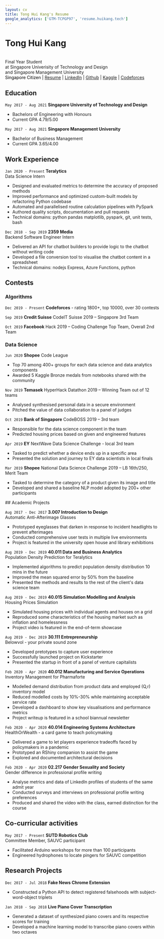 ```yaml
---
layout: cv
title: Tong Hui Kang's Resume
google_analytics: ['GTM-TCPGP97', 'resume.huikang.tech']
---
```


<meta name="viewport" content="width=device-width, initial-scale=0.1">

# Tong Hui Kang
<br>
Final Year Student <br>
at Singapore Univerisity of Technology and Design <br>
and Singapore Management University

<div id="webaddress">
<meta name="viewport" content="width=device-width, initial-scale=0.1">
<a style="color:black">Singapore Citizen | </a> 
<a href="https://tonghuikang.github.io/resume/"
target="_blank">
Resume</a> |
<a href="https://www.linkedin.com/in/huikang-tong/"
target="_blank">
LinkedIn</a> |
<a href="https://github.com/tonghuikang/"
target="_blank">
Github</a> |
<a href="https://www.kaggle.com/huikang/"
target="_blank">
Kaggle</a> |
<a href="https://codeforces.com/profile/huikang/"
target="_blank">
Codeforces</a>
</div>



## Education

`May 2017 - Aug 2021`
**Singapore University of Technology and Design**<br>
- Bachelors of Engineering with Honours
- Current GPA 4.79/5.00

`May 2017 - Aug 2021`
**Singapore Management University**<br>
- Bachelor of Business Management
- Current GPA 3.65/4.00


## Work Experience

`Jan 2020 - Present`
**Teralytics**<br>
Data Science Intern

- Designed and evaluated metrics to determine the accuracy of proposed methods
- Improved performance and optimized custom-built models by refactoring Python codebase
- Automated and parallelised routine calculation pipelines with PySpark
- Authored quality scripts, documentation and pull requests
- Technical domains: python pandas matplotlib, pyspark, git, unit tests, bash

`Dec 2018 - Sep 2019`
**2359 Media**<br>
Backend Software Engineer Intern

- Delivered an API for chatbot builders to provide logic to the chatbot without writing code
- Developed a file conversion tool to visualise the chatbot content in a spreadsheet
- Technical domains: nodejs Express, Azure Functions, python


## Contests

### Algorithms

`Dec 2019 - Present`
**Codeforces** - rating 1800+, top 10000, over 30 contests

`Sep 2019`
**Credit Suisse** CodeIT Suisse 2019 – Singapore 3rd Team 

`Oct 2019`
**Facebook** Hack 2019 – Coding Challenge Top Team, Overall 2nd Team

### Data Science

`Jun 2020`
**Shopee** Code League
- Top 70 among 400+ groups for each data science and data analytics components
- Awarded 5 Kaggle Bronze medals from notebooks shared with the community

`Nov 2019`
**Temasek** HyperHack Datathon 2019 – Winning Team out of 12 teams
- Analysed synthesised personal data in a secure environment
- Pitched the value of data collaboration to a panel of judges

`Oct 2019`
**Bank of Singapore** CodeBOSS 2019 – 3rd team
- Responsible for the data science component in the team
- Predicted housing prices based on given and engineered features

`Apr 2019`
**EY** NextWave Data Science Challenge - local 3rd team
- Tasked to predict whether a device ends up in a specific area
- Presented the solution and journey to EY data scientists in local finals

`Mar 2019`
**Shopee** National Data Science Challenge 2019 – LB 16th/250, Merit Team
- Tasked to determine the category of a product given its image and title
- Developed and shared a baseline NLP model adopted by 200+ other participants

<div style="page-break-after: always;"></div>
## Academic Projects

`Aug 2017 - Dec 2017`
**3.007 Introduction to Design**<br>
Automatic Anti-Afterimage Glasses 
- Prototyped eyeglasses that darken in response to incident headlights to prevent afterimages
- Conducted comprehensive user tests in multiple live environments
- Project is featured in the university open house and library exhibitions

`Aug 2019 - Dec 2019`
**40.011 Data and Business Analytics** <br>
Population Density Prediction for Teralytics
- Implemented algorithms to predict population density distribution 10 mins in the future
- Improved the mean squared error by 50% from the baseline
- Presented the methods and results to the rest of the client's data science team

`Aug 2019 - Dec 2019`
**40.015 Simulation Modelling and Analysis**<br>
Housing Prices Simulation

- Simulated housing prices with individual agents and houses on a grid
- Reproduced some characteristics of the housing market such as inflation and homelessness
- Project video is featured in the end-of-term showcase

`Aug 2019 - Dec 2019`
**30.111 Entrepreneurship**<br>
Belowvol - your private sound zone
- Developed pretotypes to capture user experience
- Successfully launched project on Kickstarter
- Presented the startup in front of a panel of venture capitalists

`Feb 2020 - Apr 2020`
**40.012 Manufacturing and Service Operations**<br>
Inventory Management for Pharmaforte
- Modelled demand distribution from product data and employed (Q,r) inventory model
- Reduced modelled costs by 10%-30% while maintaining acceptable service rate
- Developed a dashboard to show key visualisations and performance metrics
- Project writeup is featured in a school biannual newsletter

`Feb 2020 - Apr 2020`
**40.014 Engineering Systems Architecture**<br>
HealthOrWealth - a card game to teach policymaking
- Delivered a game to let players experience tradeoffs faced by policymakers in a pandemic
- Prototyped an RShiny companion to assist the game
- Explored and documented architectural decisions

`Feb 2020 - Apr 2020`
**02.217 Gender Sexuality and Society**<br>
Gender difference in professional profile writing
- Analyse metrics and data of LinkedIn profiles of students of the same admit year
- Conducted surveys and interviews on professional profile writing preferences
- Produced and shared the video with the class, earned distinction for the course

## Co-curricular activities

`May 2017 - Present`
**SUTD Robotics Club**<br>
Committee Member, SAUVC participant

- Facilitated Arduino workshops for more than 100 participants
- Engineered hydrophones to locate pingers for SAUVC competition

## Research Projects

`Dec 2017 - Jul 2018`
**Fake News Chrome Extension**

- Constructed a Python API to detect registered falsehoods with subject-word-object triplets

`Jan 2018 - Sep 2018`
**Live Piano Cover Transcription** 

- Generated a dataset of synthesized piano covers and its respective scores for training
- Developed a machine learning model to transcribe piano covers within two octaves


